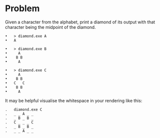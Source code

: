 
# Problem
Given a character from the alphabet, print a diamond of its output with that character being the midpoint of the diamond.

    •   > diamond.exe A
    •   A

    •   > diamond.exe B
    •     A
    •    B B
    •     A

    •   > diamond.exe C
    •     A
    •    B B   
    •   C   C
    •    B B 
    •     A   

It may be helpful visualise the whitespace in your rendering like this:

    .   diamond.exe C
    .   _ _ A _ _
    .   _ B _ B _
    .   C _ _ _ C
    .   _ B _ B _
    .   _ _ A _ _

   


